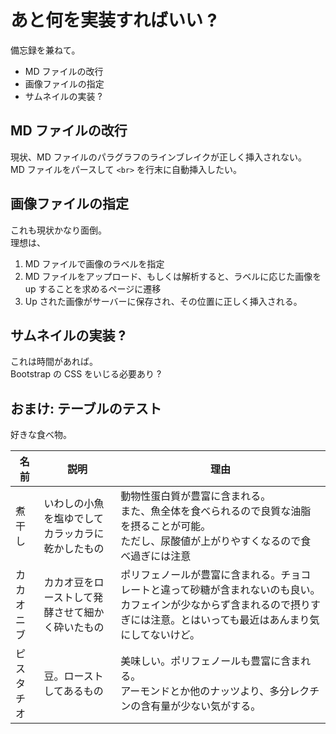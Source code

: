 <!-- title: 次にやること -->

# あと何を実装すればいい ?

備忘録を兼ねて。  

- MD ファイルの改行 
- 画像ファイルの指定
- サムネイルの実装 ?

## MD ファイルの改行

現状、MD ファイルのパラグラフのラインブレイクが正しく挿入されない。  
MD ファイルをパースして `<br>` を行末に自動挿入したい。

## 画像ファイルの指定

これも現状かなり面倒。  
理想は、

1. MD ファイルで画像のラベルを指定
2. MD ファイルをアップロード、もしくは解析すると、ラベルに応じた画像を up することを求めるページに遷移
3. Up された画像がサーバーに保存され、その位置に正しく挿入される。

## サムネイルの実装 ?

これは時間があれば。  
Bootstrap の CSS をいじる必要あり ?

## おまけ: テーブルのテスト

好きな食べ物。  

|名前|説明|理由|
|-|-|-|
|煮干し|いわしの小魚を塩ゆでしてカラッカラに乾かしたもの|動物性蛋白質が豊富に含まれる。<br>また、魚全体を食べられるので良質な油脂を摂ることが可能。<br>ただし、尿酸値が上がりやすくなるので食べ過ぎには注意|
|カカオニブ|カカオ豆をローストして発酵させて細かく砕いたもの|ポリフェノールが豊富に含まれる。チョコレートと違って砂糖が含まれないのも良い。カフェインが少なからず含まれるので摂りすぎには注意。とはいっても最近はあんまり気にしてないけど。|
|ピスタチオ|豆。ローストしてあるもの|美味しい。ポリフェノールも豊富に含まれる。<br>アーモンドとか他のナッツより、多分レクチンの含有量が少ない気がする。|